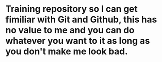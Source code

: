 # Training repository so I can get fimiliar with Git and Github, this has no value to me and you can do whatever you want to it as long as you don't make me look bad.
